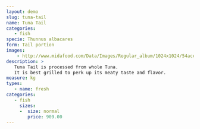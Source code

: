 ```yaml
---
layout: demo
slug: tuna-tail
name: Tuna Tail
categories:
   - fish
specie: Thunnus albacares
form: Tail portion
images:
    - http://www.midafood.com/Data/Images/Regular_album/1024x1024/54ace21c163d3736.jpg
description: >
   Tuna Tail is processed from whole Tuna.
   It is best grilled to perk up its meaty taste and flavor.
measure: kg
types:
   - name: fresh
categories:
   - fish
     sizes:
     -  size: normal
        price: 909.00
---
```

